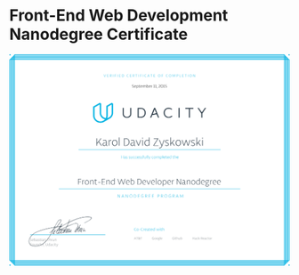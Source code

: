 # Front-End Web Development Nanodegree Certificate

![My Front End Web Developer Nanodegree Certificate](img/front-end-web-development-nanodegree-certificate.png)



